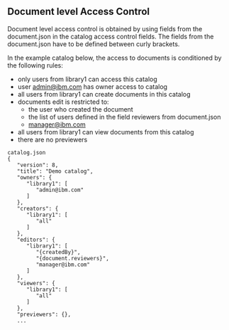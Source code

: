 ## Document level Access Control

Document level access control is obtained by using fields from the document.json in the catalog access control fields. The fields from the document.json have to be defined between curly brackets.

In the example catalog below, the access to documents is conditioned by the following rules:
- only users from library1 can access this catalog
- user admin@ibm.com has owner access to catalog
- all users from library1 can create documents in this catalog
- documents edit is restricted to: 
  - the user who created the document
  - the list of users defined in the field reviewers from document.json
  - manager@ibm.com
- all users from library1 can view documents from this catalog
- there are no previewers

```
catalog.json
{
   "version": 8,
   "title": "Demo catalog",
   "owners": {
      "library1": [
         "admin@ibm.com"
      ]
   },
   "creators": {
      "library1": [
         "all"
      ]
   },
   "editors": {
      "library1": [
         "{createdBy}",
         "{document.reviewers}",
         "manager@ibm.com"
      ]
   },
   "viewers": {
      "library1": [
         "all"
      ]
   },
   "previewers": {},
   ...
```
